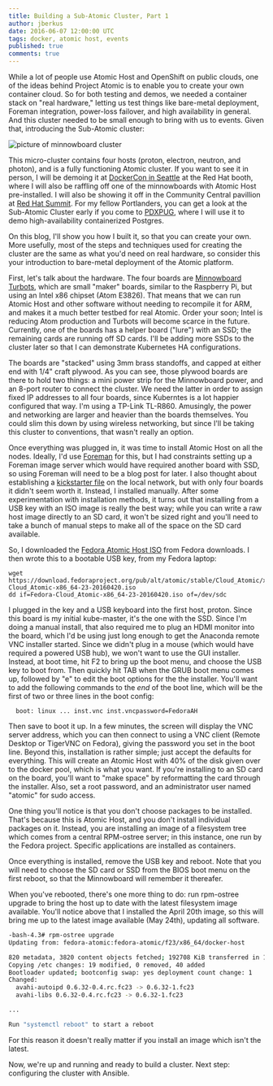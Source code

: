 ```yaml
---
title: Building a Sub-Atomic Cluster, Part 1
author: jberkus
date: 2016-06-07 12:00:00 UTC
tags: docker, atomic host, events
published: true
comments: true
---
```


While a lot of people use Atomic Host and OpenShift on public clouds, one of the ideas behind Project Atomic is to enable you to create your own container cloud. So for both testing and demos, we needed a container stack on "real hardware," letting us test things like bare-metal deployment, Foreman integration, power-loss failover, and high availability in general. And this cluster needed to be small enough to bring with us to events.  Given that, introducing the Sub-Atomic cluster:

![picture of minnowboard cluster](https://photos.smugmug.com/Computers/ContanersContainersContainers/i-Q7wJtsG/0/M/P1020636-M.jpg)

This micro-cluster contains four hosts (proton, electron, neutron, and photon), and is a fully functioning Atomic cluster.  If you want to see it in person, I will be demoing it at [DockerCon in Seattle](http://2016.dockercon.com/) at the Red Hat booth, where I will also be raffling off one of the minnowboards with Atomic Host pre-installed.  I will also be showing it off in the Community Central pavillion at [Red Hat Summit](https://www.redhat.com/en/summit).  For my fellow Portlanders, you can get a look at the Sub-Atomic Cluster early if you come to [PDXPUG](http://www.meetup.com/PDXPUG-Portland-PostgreSQL-Users-Group/events/231259650/), where I will use it to demo high-availability containerized Postgres.

On this blog, I'll show you how I built it, so that you can create your own.  More usefully, most of the steps and techniques used for creating the cluster are the same as what you'd need on real hardware, so consider this your introduction to bare-metal deployment of the Atomic platform.

First, let's talk about the hardware.  The four boards are [Minnowboard Turbots](http://wiki.minnowboard.org/MinnowBoard_Turbot), which are small "maker" boards, similar to the Raspberry Pi, but using an Intel x86 chipset (Atom E3826).  That means that we can run Atomic Host and other software without needing to recompile it for ARM, and makes it a much better testbed for real Atomic.  Order your soon; Intel is reducing Atom production and Turbots will become scarce in the future. Currently, one of the boards has a helper board ("lure") with an SSD; the remaining cards are running off SD cards.  I'll be adding more SSDs to the cluster later so that I can demonstrate Kubernetes HA configurations.

The boards are "stacked" using 3mm brass standoffs, and capped at either end with 1/4" craft plywood.  As you can see, those plywood boards are there to hold two things: a mini power strip for the Minnowboard power, and an 8-port router to connect the cluster.  We need the latter in order to assign fixed IP addresses to all four boards, since Kuberntes is a lot happier configured that way.  I'm using a TP-Link TL-R860. Amusingly, the power and networking are larger and heavier than the boards themselves. You could slim this down by using wireless networking, but since I'll be taking this cluster to conventions, that wasn't really an option.

Once everything was plugged in, it was time to install Atomic Host on all the nodes.  Ideally, I'd use [Foreman](https://theforeman.org/) for this, but I had constraints setting up a Foreman image server which would have required another board with SSD, so using Foreman will need to be a blog post for later.  I also thought about establishing a [kickstarter file](http://docs.fedoraproject.org/en-US/Fedora/20/html/Installation_Guide/s1-kickstart2-putkickstarthere.html) on the local network, but with only four boards it didn't seem worth it. Instead, I installed manually.  After some experimentation with installation methods, it turns out that installing from a USB key with an ISO image is really the best way; while you can write a raw host image directly to an SD card, it won't be sized right and you'll need to take a bunch of manual steps to make all of the space on the SD card available.

So, I downloaded the [Fedora Atomic Host ISO](https://getfedora.org/en/cloud/download/atomic.html) from Fedora downloads. I then wrote this to a bootable USB key, from my Fedora laptop:

```
wget https://download.fedoraproject.org/pub/alt/atomic/stable/Cloud_Atomic/x86_64/iso/Fedora-Cloud_Atomic-x86_64-23-20160420.iso
dd if=Fedora-Cloud_Atomic-x86_64-23-20160420.iso of=/dev/sdc
```
I plugged in the key and a USB keyboard into the first host, proton.  Since this board is my initial kube-master, it's the one with the SSD. Since I'm doing a manual install, that also required me to plug an HDMI monitor into the board, which I'd be using just long enough to get the Anaconda remote VNC installer started.  Since we didn't plug in a mouse (which would have required a powered USB hub), we won't want to use the GUI installer.  Instead, at boot time, hit F2 to bring up the boot menu, and choose the USB key to boot from.  Then quickly hit TAB when the GRUB boot menu comes up, followed by "e" to edit the boot options for the the installer.  You'll want to add the following commands to the *end* of the boot line, which will be the first of two or three lines in the boot config:

```
  boot: linux ... inst.vnc inst.vncpassword=FedoraAH
```

Then save to boot it up.  In a few minutes, the screen will display the VNC server address, which you can then connect to using a VNC client (Remote Desktop or TigerVNC on Fedora), giving the password you set in the boot line.  Beyond this, installation is rather simple; just accept the defaults for everything. This will create an Atomic Host with 40% of the disk given over to the docker pool, which is what you want. If you're installing to an SD card on the board, you'll want to "make space" by reformatting the card through the installer.  Also, set a root password, and an administrator user named "atomic" for sudo access.

One thing you'll notice is that you don't choose packages to be installed.  That's because this is Atomic Host, and you don't install individual packages on it.  Instead, you are installing an image of a filesystem tree which comes from a central RPM-ostree server; in this instance, one run by the Fedora project.  Specific applications are installed as containers.

Once everything is installed, remove the USB key and reboot.  Note that you will need to choose the SD card or SSD from the BIOS boot menu on the first reboot, so that the Minnowboard will remember it thereafer.  

When you've rebooted, there's one more thing to do: run rpm-ostree upgrade to bring the host up to date with the latest filesystem image available.  You'll notice above that I installed the April 20th image, so this will bring me up to the latest image available (May 24th), updating all software.

```bash
-bash-4.3# rpm-ostree upgrade
Updating from: fedora-atomic:fedora-atomic/f23/x86_64/docker-host

820 metadata, 3820 content objects fetched; 192708 KiB transferred in 122 seconds
Copying /etc changes: 19 modified, 0 removed, 40 added
Bootloader updated; bootconfig swap: yes deployment count change: 1
Changed:
  avahi-autoipd 0.6.32-0.4.rc.fc23 -> 0.6.32-1.fc23
  avahi-libs 0.6.32-0.4.rc.fc23 -> 0.6.32-1.fc23

...

Run "systemctl reboot" to start a reboot
```

For this reason it doesn't really matter if you install an image which isn't the latest.

Now, we're up and running and ready to build a cluster. Next step: configuring the cluster with Ansible.
